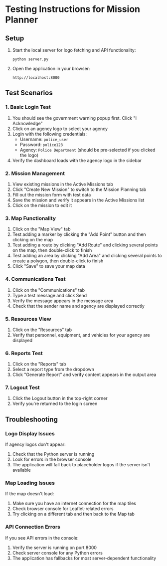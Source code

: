 # Testing Instructions for Mission Planner

## Setup

1. Start the local server for logo fetching and API functionality:
   ```
   python server.py
   ```

2. Open the application in your browser:
   ```
   http://localhost:8000
   ```

## Test Scenarios

### 1. Basic Login Test

1. You should see the government warning popup first. Click "I Acknowledge"
2. Click on an agency logo to select your agency
3. Login with the following credentials:
   - Username: `police_user`
   - Password: `police123`
   - Agency: `Police Department` (should be pre-selected if you clicked the logo)
4. Verify the dashboard loads with the agency logo in the sidebar

### 2. Mission Management

1. View existing missions in the Active Missions tab
2. Click "Create New Mission" to switch to the Mission Planning tab
3. Fill out the mission form with test data
4. Save the mission and verify it appears in the Active Missions list
5. Click on the mission to edit it

### 3. Map Functionality

1. Click on the "Map View" tab
2. Test adding a marker by clicking the "Add Point" button and then clicking on the map
3. Test adding a route by clicking "Add Route" and clicking several points on the map, then double-click to finish
4. Test adding an area by clicking "Add Area" and clicking several points to create a polygon, then double-click to finish
5. Click "Save" to save your map data

### 4. Communications Test

1. Click on the "Communications" tab
2. Type a test message and click Send
3. Verify the message appears in the message area
4. Check that the sender name and agency are displayed correctly

### 5. Resources View

1. Click on the "Resources" tab
2. Verify that personnel, equipment, and vehicles for your agency are displayed

### 6. Reports Test

1. Click on the "Reports" tab
2. Select a report type from the dropdown
3. Click "Generate Report" and verify content appears in the output area

### 7. Logout Test

1. Click the Logout button in the top-right corner
2. Verify you're returned to the login screen

## Troubleshooting

### Logo Display Issues

If agency logos don't appear:
1. Check that the Python server is running
2. Look for errors in the browser console
3. The application will fall back to placeholder logos if the server isn't available

### Map Loading Issues

If the map doesn't load:
1. Make sure you have an internet connection for the map tiles
2. Check browser console for Leaflet-related errors
3. Try clicking on a different tab and then back to the Map tab

### API Connection Errors

If you see API errors in the console:
1. Verify the server is running on port 8000
2. Check server console for any Python errors
3. The application has fallbacks for most server-dependent functionality
